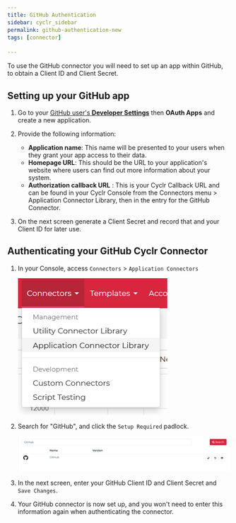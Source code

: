 ```yaml
---
title: GitHub Authentication
sidebar: cyclr_sidebar
permalink: github-authentication-new
tags: [connector]

---
```


To use the GitHub connector you will need to set up an app within GitHub, to obtain a Client ID and Client Secret.

## Setting up your GitHub app

1. Go to your [GitHub user's **Developer Settings**](https://github.com/settings/developers) then **OAuth Apps** and create a new application.

2. Provide the following information:

    * **Application name**: This name will be presented to your users when they grant your app access to their data.
    * **Homepage URL**: This should be the URL to your application's website where users can find out more information about your system.
    * **Authorization callback URL** : This is your Cyclr Callback URL and can be found in your Cyclr Console from the Connectors menu &gt; Application Connector Library, then in the entry for the GitHub Connector.

3. On the next screen generate a Client Secret and record that and your Client ID for later use.

## Authenticating your GitHub Cyclr Connector

1. In your Console, access `Connectors` > `Application Connectors`

    ![Application Connectors](./images/ApplicationConnectors.png)

2. Search for "GitHub", and click the `Setup Required` padlock.

    ![GitHub in Console](./images/GitHubInConsole.png)

3. In the next screen, enter your GitHub Client ID and Client Secret and `Save Changes`.

4. Your GitHub connector is now set up, and you won't need to enter this information again when authenticating the connector.
